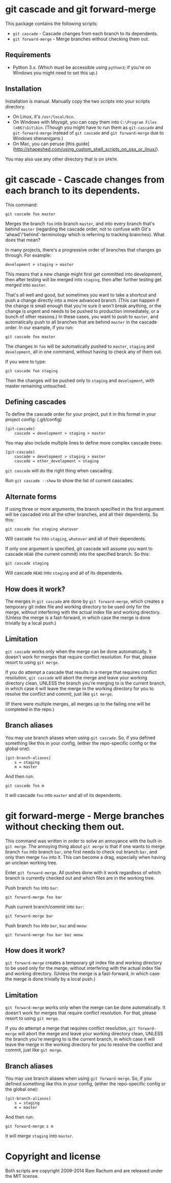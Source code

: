 git cascade and git forward-merge
=====================================

This package contains the following scripts:

 - `git cascade` - Cascade changes from each branch to its dependents.
 - `git forward-merge` - Merge branches without checking them out.


Requirements
------------

 - Python 3.x. (Which must be accessible using `python3`; if you're on 
Windows you might need to set this up.)


Installation
------------

Installation is manual. Manually copy the two scripts into your scripts
directory.

 - On Linux, it's `/usr/local/bin`.
 - On Windows with Msysgit, you can copy them into `C:\Program Files (x86)\Git\bin`. (Though you might have to run them as `git-cascade` and `git-forward-merge` instead of `git cascade` and `git forward-merge` due to Windows shenanigans.)
 - On Mac, you can peruse [this guide] (http://shapeshed.com/using_custom_shell_scripts_on_osx_or_linux/).

You may also use any other directory that is on `$PATH`.


git cascade - Cascade changes from each branch to its dependents.
=================================================================

This command:

    git cascade foo master

Merges the branch `foo` into branch `master`, and into every branch that's
behind `master` (regarding the cascade order, not to confuse with Git's
'ahead'/'behind'-terminology which is referring to tracking branches).
What does that mean?

In many projects, there's a progressive order of branches that changes go
through. For example:

    development > staging > master

This means that a new change might first get committed into development, then
after testing will be merged into `staging`, then after further testing get
merged into `master`.

That's all well and good, but sometimes you want to take a shortcut and push a
change directly into a more advanced branch. (This can happen if the change is
small enough that you're sure it won't break anything, or the change is urgent
and needs to be pushed to production immediately, or a bunch of other reasons.)
In these cases, you want to push to `master`, and automatically push to all
branches that are behind `master` in the cascade order. In our example, if you 
run:

    git cascade foo master

The changes in `foo` will be automatically pushed to `master`, `staging` and
`development`, all in one command, without having to check any of them out.

If you were to type:

    git cascade foo staging

Then the changes will be pushed only to `staging` and `development`, with
master remaining untouched.


Defining cascades
-----------------

To define the cascade order for your project, put it in this format in your
project config: (.git/config)

    [git-cascade]
        cascade = development > staging > master

You may also include multiple lines to define more complex cascade trees:

    [git-cascade]
        cascade = development > staging > master
        cascade = other_development > staging

`git cascade` will do the right thing when cascading.

Run `git cascade --show` to show the list of current cascades.


Alternate forms
---------------

If using three or more arguments, the branch specified in the first argument
will be cascaded into all the other branches, and all their dependents. So this:

    git cascade foo staging whatever

Will cascade `foo` into `staging`, `whatever` and all of their dependents.

If only one argument is specified, git cascade will assume you want to cascade
`HEAD` (the current commit) into the specified branch. So this:

    git cascade staging

Will cascade `HEAD` into `staging` and all of its dependents.


How does it work?
-----------------

The merges in `git cascade` are done by `git forward-merge`, which creates a
temporary git index file and working directory to be used only for the merge,
without interfering with the actual index file and working directory. (Unless
the merge is a fast-forward, in which case the merge is done trivially by a
local push.)


Limitation
----------

`git cascade` works only when the merge can be done automatically. It doesn't
work for merges that require conflict resolution. For that, please resort to
using `git merge`.

If you do attempt a cascade that results in a merge that requires conflict
resolution, `git cascade` will abort the merge and leave your working
directory clean, UNLESS the branch you're merging to is the current branch, in
which case it will leave the merge in the working directory for you to resolve
the conflict and commit, just like `git merge`.

(If there were multiple merges, all merges up to the failing one will be
completed in the repo.)


Branch aliases
--------------

You may use branch aliases when using `git cascade`. So,
if you defined something like this in your config, (either the repo-specific
config or the global one):

    [git-branch-aliases]
        s = staging
        m = master

And then run:

    git cascade foo m

It will cascade `foo` into `master` and all of its dependents.


git forward-merge - Merge branches without checking them out.
=============================================================

This command was written in order to solve an annoyance with the built-in `git
merge`. The annoying thing about `git merge` is that if one wants to merge
branch `foo` into branch `bar`, one first needs to check out branch `bar`, and
only then merge `foo` into it. This can become a drag, especially when having
an unclean working tree.

Enter `git forward-merge`. All pushes done with it work regardless of which
branch is currently checked out and which files are in the working tree.

Push branch `foo` into `bar`:

    git forward-merge foo bar

Push current branch/commit into `bar`:

    git forward-merge bar

Push branch `foo` into `bar`, `baz` and `meow`:

    git forward-merge foo bar baz meow


How does it work?
-----------------

`git forward-merge` creates a temporary git index file and working directory to
be used only for the merge, without interfering with the actual index file and
working directory. (Unless the merge is a fast-forward, in which case the merge
is done trivially by a local push.)


Limitation
----------

`git forward-merge` works only when the merge can be done
automatically. It doesn't work for merges that require conflict resolution. For
that, please resort to using `git merge`.

If you do attempt a merge that requires conflict resolution, `git
forward-merge` will abort the merge and leave your working directory clean,
UNLESS the branch you're merging to is the current branch, in which case it
will leave the merge in the working directory for you to resolve the conflict
and commit, just like `git merge`.


Branch aliases
--------------

You may use branch aliases when using `git forward-merge`. So,
if you defined something like this in your config, (either the repo-specific
config or the global one):

    [git-branch-aliases]
        s = staging
        m = master

And then run:

    git forward-merge s m

It will merge `staging` into `master`.


Copyright and license
=====================

Both scripts are copyright 2009-2014 Ram Rachum and are released under the MIT
license.
